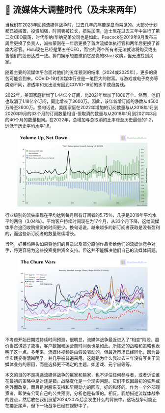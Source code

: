 # 🍺 流媒体大调整时代（及未来两年）

当我们在2023年回顾流媒体战争时，过去几年的痛苦是显而易见的。大部分计划都已被搁置，投资加强，时间表被拉长，损失加深。迪士尼在过去三年中进行了第二次CEO震荡，时代华纳/华纳兄弟公司也是如此。Peacock在2019年9月发布三周后更换了负责人，派拉蒙则在一年后更换了首席流媒体执行官和两年后更换了首席内容官。Hulu现在已经是第五任CEO，而它的两个所有者无法就谁将购买或出售他们的股份达成一致。狮门娱乐想要撤销它昂贵的Starz收购，但无法找到买家。

随着主要的流媒体平台面对他们的五年预测的结束（2024或2025年），更多的痛苦可能会到来。COVID-19对流媒体行业是一笔巨大的财富。与游戏或电子商务等类别不同，渗透率和支出没有回到COVID-19前的水平或趋势线。

2022年，美国家庭新增了1.44亿个订阅，比2021年增加了1800万个。然而，他们也取消了1.18亿个订阅，同比增长了3600万。因此，该年新增订阅的净数从4500万降至2600万。换句话说，美国家庭在2022年增加的订阅数量与从2018年1月到2020年9月的33个月的订阅数量相当-但取消的数量与从2018年1月到2021年3月的40个月的数量相同。在2022年，总增加与总取消的比率降至历史最低的1.2，远低于历史平均水平1.6。

<figure><img src="../.gitbook/assets/image (6).png" alt="" width="563"><figcaption></figcaption></figure>

行业级别的流失率现在平均达到每月所有订阅者的5.75％，几乎是2019年平均水平的两倍（3.04％）。平均客户持续时间现在为17个月，从33个月下降，这给流媒体平台追回收购投资的时间更少。换句话说，越来越多的新订阅者获取是没有盈利的，而这些新订阅者的数量继续增长。

当然，好莱坞巨头如果将他们的目录以及部分原创作品卖给他们的流媒体竞争对手，将更容易为这些投资提供资金支持。但这并不能解决他们自己的流媒体问题。

<figure><img src="../.gitbook/assets/image (2).png" alt="" width="563"><figcaption></figcaption></figure>

不考虑开始日期或持续时间预测，很明显，流媒体战争最近进入了“相变”阶段。股价当然讲述了故事，客户数据和运营商时间表也是如此。所陈述的战略和策略也表明了这一点。多年来，流媒体视频是由假设驱动的，但最近市场已经同化，因为最佳实践变得清晰明了，并几乎被普遍采用。这就是为什么我过去三年没有写关于流媒体业务的原因，而是选择更不确定的主题，如游戏、元宇宙等等。

本文的目的不是挑选流媒体战争的赢家和输家，也不评估任何参与者，或者诉讼谁在最初的策略中是对还是错。战略变化是一个现实问题。它们不仅因最初的狂热或例外而改变，而且是对股东支持和早期动力的回应，好的和坏的。作为一个外部观察者，即使有公司自己的公共预测，分析也是有限的。相反，我想描述流媒体战争的要点，然后放在我们展望2024/2025后会发生什么的背景中。这场战争可能正在接近尾声，但下一场战争已经在视野中了。
